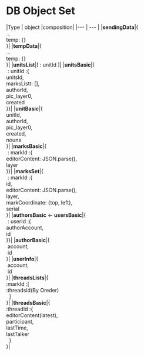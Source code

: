 # DB Object Set
|Type | object |composition|
|---  | ---    |
|__sendingData__|{<br>...<br> temp: {}<br>}|
|__tempData__|{<br>...<br> temp: {}<br>}|
|__unitsList__|[&nbsp;:&nbsp;unitId&nbsp;]|
|__unitsBasic__|{<br>&nbsp;:&nbsp;unitId&nbsp;:{<br>unitsId,<br>marksListt: [],<br>                     authorId,<br>pic_layer0,<br>created<br>}}|
|__unitBasic__|{<br>unitId,<br>authorId,<br>pic_layer0,<br>created,<br>nouns<br>}|
|__marksBasic__|{<br>&nbsp;:&nbsp;markId&nbsp;:{<br>editorContent: JSON.parse(),<br>layer<br>}}|
|__marksSet__|{<br>&nbsp;:&nbsp;markId&nbsp;:{<br>id, <br>editorContent: JSON.parse(),<br>layer,<br>markCoordinate: {top, left},<br>serial<br>}|
|__authorsBasic__ <- __usersBasic__|{<br>&nbsp;:&nbsp;userId&nbsp;:{<br>authorAccount,<br>id<br>}}|
|__authorBasic__|{<br>&nbsp;account,<br>&nbsp;id<br>}|
|__userInfo__|{<br>&nbsp;account,<br>&nbsp;id<br>}|
|__threadsLists__|{<br>:markId&nbsp;:[<br>:threadsId(By Oreder)<br>&nbsp; ]<br>}|
|__threadsBasic__|{<br>:threadId&nbsp;:{<br>                      editorContent(latest),<br>participant,<br>lastTime,<br>lastTalker<br>&nbsp; }<br>}|

